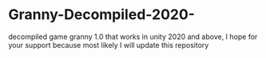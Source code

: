 # Granny-Decompiled-2020-
decompiled game granny 1.0 that works in unity 2020 and above, I hope for your support because most likely I will update this repository
